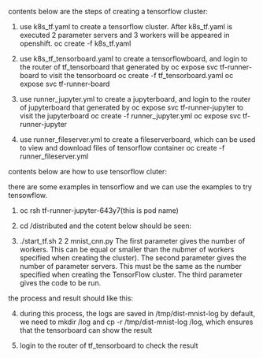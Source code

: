 contents below are the steps of creating a tensorflow cluster:

1. use k8s_tf.yaml to create a tensorflow cluster. After k8s_tf.yaml is executed 2 parameter servers and 3 workers will be appeared in openshift.
 oc create -f k8s_tf.yaml

2. use k8s_tf_tensorboard.yaml to create a tensorflowboard, and login to the router  of tf_tensorboard that generated by oc expose svc tf-runner-board to visit the tensorboard
oc create -f tf_tensorboard.yaml
oc expose svc tf-runner-board

3. use runner_jupyter.yml to create a jupyterboard, and login to the router of jupyterboard that generated by oc expose svc tf-runner-jupyter to visit the jupyterboard
oc create -f runner_jupyter.yml
oc expose svc tf-runner-jupyter

4. use runner_fileserver.yml to create a fileserverboard, which can be used to view and download files of tensorflow container
oc create -f runner_fileserver.yml

contents below are how to use tensorflow cluter:

there are some examples in tensorflow and we can use the examples to try tensowflow.
1. oc rsh tf-runner-jupyter-643y7(this is pod name)

2. cd /distributed and the cotent below should be seen:

3. ./start_tf.sh 2 2 mnist_cnn.py
The first parameter gives the number of workers. This can be equal or smaller than the nubmer of workers specified when creating the cluster).
The second parameter gives the number of parameter servers. This must be the same as the number specified when creating the TensorFlow cluster.
The third parameter gives the code to be run.

the process and result should like this:

4. during this process, the logs are saved in /tmp/dist-mnist-log by default, we need to mkdir /log and cp -r /tmp/dist-mnist-log /log, which 
ensures that the tensorboard can show the result

5. login to the router  of tf_tensorboard to check the result

